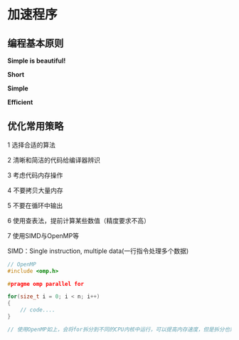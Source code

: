 # 加速程序

## 编程基本原则

**Simple is beautiful!**

**Short**

**Simple**

**Efficient**

## 优化常用策略

1	选择合适的算法

2	清晰和简洁的代码给编译器辨识

3	考虑代码内存操作

4	不要拷贝大量内存

5	不要在循环中输出

6	使用查表法，提前计算某些数值（精度要求不高）

7	使用SIMD与OpenMP等



SIMD：Single instruction, multiple data(一行指令处理多个数据)

````c++
// OpenMP
#include <omp.h>

#pragme omp parallel for

for(size_t i = 0; i < n; i++)
{
    // code....
}

// 使用OpenMP如上，会将for拆分到不同的CPU内核中运行，可以提高内存速度，但是拆分也需要时间
````

